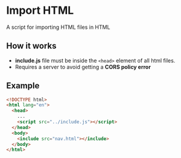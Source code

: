 # Import HTML

A script for importing HTML files in HTML

## How it works

- **include.js** file must be inside the `<head>` element of all html files.
- Requires a server to avoid getting a **CORS policy error**

## Example

```html
<!DOCTYPE html>
<html lang="en">
  <head>
    ...
    <script src="../include.js"></script>
  </head>
  <body>
    <include src="nav.html"></include>
  </body>
</html>
```

